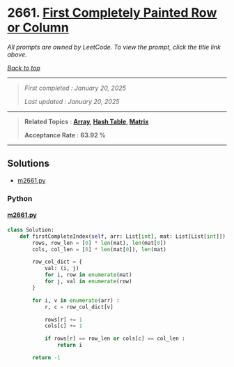 # 2661. [First Completely Painted Row or Column](<https://leetcode.com/problems/first-completely-painted-row-or-column>)

*All prompts are owned by LeetCode. To view the prompt, click the title link above.*

*[Back to top](<../README.md>)*

------

> *First completed : January 20, 2025*
>
> *Last updated : January 20, 2025*

------

> **Related Topics** : **[Array](<by_topic/Array.md>), [Hash Table](<by_topic/Hash Table.md>), [Matrix](<by_topic/Matrix.md>)**
>
> **Acceptance Rate** : **63.92 %**

------

## Solutions

- [m2661.py](<../my-submissions/m2661.py>)
### Python
#### [m2661.py](<../my-submissions/m2661.py>)
```Python
class Solution:
    def firstCompleteIndex(self, arr: List[int], mat: List[List[int]]) -> int:
        rows, row_len = [0] * len(mat), len(mat[0])
        cols, col_len = [0] * len(mat[0]), len(mat)

        row_col_dict = {
            val: (i, j) 
            for i, row in enumerate(mat) 
            for j, val in enumerate(row)
        }

        for i, v in enumerate(arr) :
            r, c = row_col_dict[v]

            rows[r] += 1
            cols[c] += 1

            if rows[r] == row_len or cols[c] == col_len :
                return i

        return -1
```

